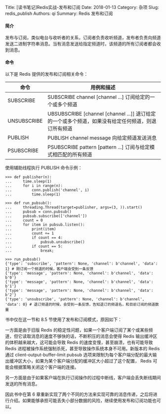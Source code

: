 Title: [读书笔记]Redis实战-发布和订阅
Date: 2018-01-13
Category: 杂项
Slug: redis_publish
Authors: qi
Summary: Redis 发布和订阅


#### 简介
发布与订阅，类似电台与收听者的关系，订阅者负责收听频道，发布者负责向频道发送二进制字符串消息。当有消息发送给指定频道时，该频道的所有订阅者都会收到消息。

#### 命令
以下是 Redis 提供的发布和订阅相关命令：

| 命令 | 用例和描述 |
| ---- | ---- |
| SUBSCRIBE | SUBSCRIBE channel [channel ...] 订阅给定的一个或多个频道 |
| UNSUBSCRIBE | UBSUBSCRIBE [channel [channel ...]] 退订给定的一个或多个频道，如果没有给定任何频道，则退订所有频道 | 
| PUBLISH | PUBLISH channel message 向给定频道发送消息 | 
| PSUBSCRIBE | PSUBSCRIBE pattern [pattern ...] 订阅与给定模式相匹配的所有频道 |

使用辅助线程执行 PUBLISH 命令示例：
    
    >>> def publisher(n):
    ...     time.sleep(1)
    ...     for i in range(n):
    ...         conn.publish('channel', i)
    ...         time.sleep(1)
            
    >>> def run_pubsub():
    ...     threading.Thread(target=publisher, args=(3, )).start()
    ...     pubsub = conn.pubsub()
    ...     pubsub.subscribe(['channel'])
    ...     count = 0
    ...     for item in pubsub.listen():
    ...         print(item)
    ...         count += 1
    ...         if count == 4:
    ...             pubsub.unsubscribe()
    ...         if count == 5:
    ...             break;
    
    >>> run_pubsub()
    {'type': 'subscribe', 'pattern': None, 'channel': b'channel', 'data': 1} # 刚订阅一个频道的时候，客户端会受到一条反馈
    {'type': 'message', 'pattern': None, 'channel': b'channel', 'data': b'0'}
    {'type': 'message', 'pattern': None, 'channel': b'channel', 'data': b'1'}
    {'type': 'message', 'pattern': None, 'channel': b'channel', 'data': b'2'}
    {'type': 'unsubscribe', 'pattern': None, 'channel': b'channel', 'data': 0} # 退订频道的时候，会受到一条反馈，告知退订的频道名，和目前订阅的频道数量

书中仅在这一节和 8.5 节使用了发布和订阅模式，原因如下：

一方面是由于旧版 Redis 的稳定性问题，如果一个客户端订阅了某个或某些频道，但它读取消息的速度不够快的话，不断积压的消息会使得 Redis 输出缓冲区的体积越来越大，这可能会导致 Redis 的速度变慢，甚至崩溃，也有可能导致 Redis 进程被操作系统强制杀死，甚至导致操作系统本身不可用。新版本的 Redis 通过 client-output-buffer-limit pubsub 选项来限制为每个客户端分配的最大输出缓冲区大小，如果为某个客户端分配的缓冲区大小超过了这个配置， Redis 可能会根据策略关闭这个客户端的连接。

另一方面是由于如果客户端在执行订阅操作的过程中断线，客户端会丢失断线期间发送的所有消息。

因此书中在第 6 章重新实现了两个不同的方法来实现可靠的消息传递，之后将进行介绍。如果能够承担可能丢失小部分数据的风险，继续使用发布和订阅功能也可以。
